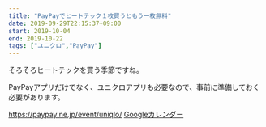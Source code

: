 ```yaml
---
title: "PayPayでヒートテック１枚買うともう一枚無料"
date: 2019-09-29T22:15:37+09:00
start: 2019-10-04
end: 2019-10-22
tags: ["ユニクロ","PayPay"]
---
```


そろそろヒートテックを買う季節ですね。

PayPayアプリだけでなく、ユニクロアプリも必要なので、事前に準備しておく必要があります。

https://paypay.ne.jp/event/uniqlo/
[Googleカレンダー](http://www.google.com/calendar/event?action=TEMPLATE&text=PayPay%E3%81%A7%E3%83%92%E3%83%BC%E3%83%88%E3%83%86%E3%83%83%E3%82%AF%EF%BC%91%E6%9E%9A%E8%B2%B7%E3%81%86%E3%81%A8%E3%82%82%E3%81%86%E4%B8%80%E6%9E%9A%E7%84%A1%E6%96%99&dates=20191004/20191022&details=https://pokanpo.com/posts/20191022_uniqlo_paypay/)
